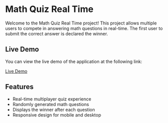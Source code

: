 # Math Quiz Real Time

Welcome to the Math Quiz Real Time project! This project allows multiple users to compete in answering math questions in real-time. The first user to submit the correct answer is declared the winner.

## Live Demo

You can view the live demo of the application at the following link:

[Live Demo](https://dainty-entremet-ae4b53.netlify.app/)

## Features

- Real-time multiplayer quiz experience
- Randomly generated math questions
- Displays the winner after each question
- Responsive design for mobile and desktop